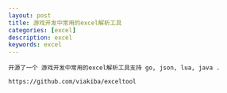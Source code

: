 ```yaml
---
layout: post
title: 游戏开发中常用的excel解析工具
categories: [excel]
description: excel
keywords: excel
---
```


    开源了一个 游戏开发中常用的excel解析工具支持 go, json, lua, java .

    https://github.com/viakiba/exceltool